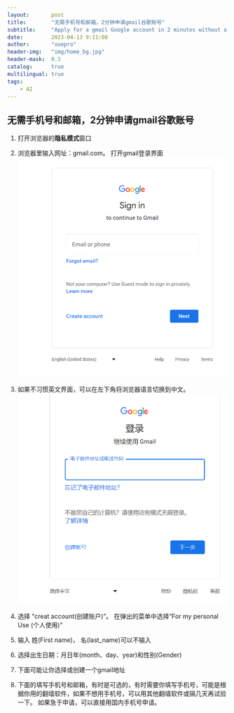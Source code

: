 ```yaml
---
layout:       post
title:        "无需手机号和邮箱，2分钟申请gmail谷歌账号"
subtitle:     "Apply for a gmail Google account in 2 minutes without a mobile phone number and email address"
date:         2023-04-13 9:11:00
author:       "xuepro"
header-img:   "img/home_bg.jpg"
header-mask:  0.3
catalog:      true
multilingual: true
tags:
    - AI
---
```


## 无需手机号和邮箱，2分钟申请gmail谷歌账号

1. 打开浏览器的**隐私模式**窗口

3. 浏览器里输入网址：gmail.com。 打开gmail登录界面
 ![](./Ai_imgs/sign_in_gmail.png)
 
3. 如果不习惯英文界面，可以在左下角将浏览器语言切换到中文。
![](./Ai_imgs/sign_in_2_gmail.png)

5. 选择 “creat account(创建账户)”。 在弹出的菜单中选择“For my personal Use (个人使用)”
6. 输入 姓(First name)， 名(last_name)可以不输入
7. 选择出生日期：月日年(month、day、year)和性别(Gender)
8. 下面可能让你选择或创建一个gmail地址
9. 下面的填写手机号和邮箱，有时是可选的，有时需要你填写手机号，可能是根据你用的翻墙软件，如果不想用手机号，可以用其他翻墙软件或隔几天再试验一下。
   如果急于申请，可以直接用国内手机号申请。
